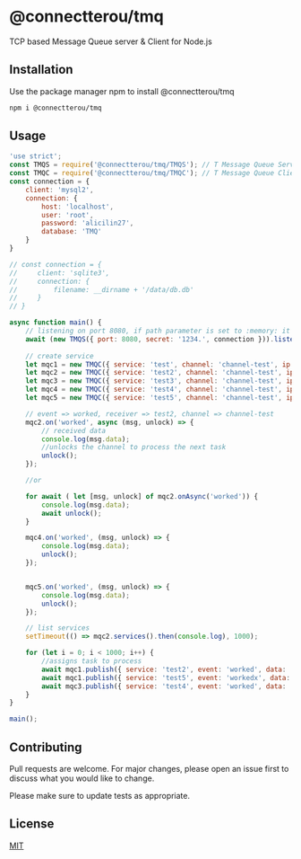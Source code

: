 # @connectterou/tmq

TCP based Message Queue server & Client for Node.js

## Installation

Use the package manager npm to install @connectterou/tmq

```bash
npm i @connectterou/tmq
```

## Usage

```javascript
'use strict';
const TMQS = require('@connectterou/tmq/TMQS'); // T Message Queue Server
const TMQC = require('@connectterou/tmq/TMQC'); // T Message Queue Client
const connection = {
    client: 'mysql2',
    connection: {
        host: 'localhost',
        user: 'root',
        password: 'alicilin27',
        database: 'TMQ'
    }
}

// const connection = {
//     client: 'sqlite3',
//     connection: {
//         filename: __dirname + '/data/db.db'
//     }
// }

async function main() {
    // listening on port 8080, if path parameter is set to :memory: it stores data in ram
    await (new TMQS({ port: 8080, secret: '1234.', connection })).listen();
    
    // create service
    let mqc1 = new TMQC({ service: 'test', channel: 'channel-test', ip: '127.0.0.1', port: 8080, secret: '1234.' }); 
    let mqc2 = new TMQC({ service: 'test2', channel: 'channel-test', ip: '127.0.0.1', port: 8080, secret: '1234.' });
    let mqc3 = new TMQC({ service: 'test3', channel: 'channel-test', ip: '127.0.0.1', port: 8080, secret: '1234.' });
    let mqc4 = new TMQC({ service: 'test4', channel: 'channel-test', ip: '127.0.0.1', port: 8080, secret: '1234.' });
    let mqc5 = new TMQC({ service: 'test5', channel: 'channel-test', ip: '127.0.0.1', port: 8080, secret: '1234.' });

    // event => worked, receiver => test2, channel => channel-test
    mqc2.on('worked', async (msg, unlock) => {
        // received data
        console.log(msg.data);
        //unlocks the channel to process the next task
        unlock(); 
    });

    //or

    for await ( let [msg, unlock] of mqc2.onAsync('worked')) {
        console.log(msg.data);
        await unlock();
    }

    mqc4.on('worked', (msg, unlock) => {
        console.log(msg.data);
        unlock();
    });


    mqc5.on('worked', (msg, unlock) => {
        console.log(msg.data);
        unlock();
    });

    // list services
    setTimeout(() => mqc2.services().then(console.log), 1000);

    for (let i = 0; i < 1000; i++) {
        //assigns task to process
        await mqc1.publish({ service: 'test2', event: 'worked', data: 'holaaa mqc1 > mqc2 - ' + i });
        await mqc1.publish({ service: 'test5', event: 'workedx', data: 'holaaa mqc1 > mqc5 - ' + i });
        await mqc3.publish({ service: 'test4', event: 'worked', data: 'holaaa mqc3 > mqc4 - ' + i });
    }
}

main();

```

## Contributing
Pull requests are welcome. For major changes, please open an issue first to discuss what you would like to change.

Please make sure to update tests as appropriate.

## License
[MIT](https://choosealicense.com/licenses/mit/)